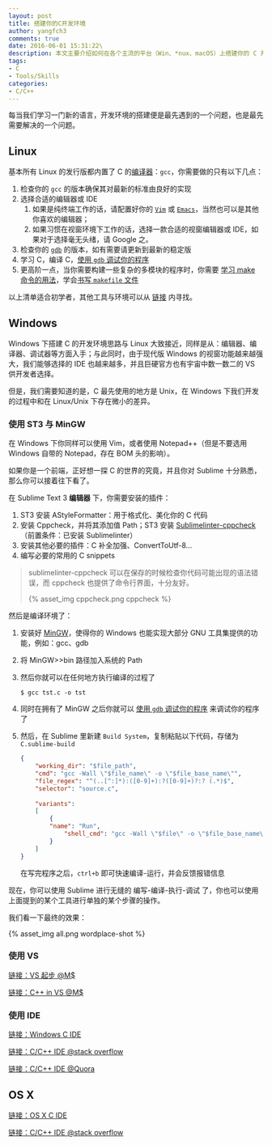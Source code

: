 ```yaml
---
layout: post
title: 搭建你的C开发环境
author: yangfch3
comments: true
date: 2016-06-01 15:31:22\
description: 本文主要介绍如何在各个主流的平台（Win、*nux、macOS）上搭建你的 C 开发环境
tags:
- C
- Tools/Skills
categories:
- C/C++
---
```


每当我们学习一门新的语言，开发环境的搭建便是最先遇到的一个问题，也是最先需要解决的一个问题。
<!-- more -->

## Linux

基本所有 Linux 的发行版都内置了 C 的[编译器](http://www.ruanyifeng.com/blog/2014/11/compiler.html)：`gcc`，你需要做的只有以下几点：

1. 检查你的 `gcc` 的版本确保其对最新的标准由良好的实现
2. 选择合适的编辑器或 IDE
   1. 如果是纯终端工作的话，请配置好你的 [`Vim`](http://www.vim.org/) 或 [`Emacs`](https://www.gnu.org/s/emacs/)，当然也可以是其他你喜欢的编辑器；
   2. 如果习惯在视窗环境下工作的话，选择一款合适的视窗编辑器或 IDE，如果对于选择毫无头绪，请 Google 之。
3. 检查你的 [`gdb`](http://blog.csdn.net/haoel/article/details/2879) 的版本，如有需要请更新到最新的稳定版
4. 学习 C，编译 C，[使用 `gdb` 调试你的程序](http://linuxtools-rst.readthedocs.io/zh_CN/latest/tool/gdb.html)
5. 更高阶一点，当你需要构建一些复杂的多模块的程序时，你需要 [学习 make 命令的用法](http://www.ruanyifeng.com/blog/2015/02/make.html)，学会[书写 `makefile` 文件](http://seisman.github.io/how-to-write-makefile/index.html)

以上清单适合初学者，其他工具与环境可以从 [链接](https://www.zhihu.com/question/19848310) 内寻找。

## Windows

Windows 下搭建 C 的开发环境思路与 Linux 大致接近，同样是从：编辑器、编译器、调试器等方面入手；与此同时，由于现代版 Windows 的视窗功能越来越强大，我们能够选择的 IDE 也越来越多，并且巨硬官方也有宇宙中数一数二的 VS 供开发者选择。

但是，我们需要知道的是，C 最先使用的地方是 Unix，在 Windows 下我们开发的过程中和在 Linux/Unix 下存在微小的差异。

### 使用 ST3 与 MinGW

在 Windows 下你同样可以使用 Vim，或者使用 Notepad++（但是不要选用 Windows 自带的 Notepad，存在 BOM 头的影响）。

如果你是一个前端，正好想一探 C 的世界的究竟，并且你对 Sublime 十分熟悉，那么你可以接着往下看了。

在 Sublime Text 3 **编辑器** 下，你需要安装的插件：

1. ST3 安装 AStyleFormatter：用于格式化、美化你的 C 代码
2. 安装 Cppcheck，并将其添加值 Path；ST3 安装 [Sublimelinter-cppcheck](http://www.yalewoo.com/cpp_sublimelinter.html)（前置条件：已安装 Sublimelinter）
3. 安装其他必要的插件：C 补全加强、ConvertToUtf-8...
4. 编写必要的常用的 C snippets

> sublimelinter-cppcheck 可以在保存的时候检查你代码可能出现的语法错误，而 cppcheck 也提供了命令行界面，十分友好。
>
> {% asset_img cppcheck.png cppcheck %}

然后是编译环境了：

1. 安装好 [MinGW](https://nuwen.net/mingw.html)，使得你的 Windows 也能实现大部分 GNU 工具集提供的功能，例如：gcc、gdb

2. 将 MinGW>>bin 路径加入系统的 Path

3. 然后你就可以在任何地方执行编译的过程了

   ```shell
   $ gcc tst.c -o tst
   ```

4. 同时在拥有了 MinGW 之后你就可以 [使用 `gdb` 调试你的程序](http://linuxtools-rst.readthedocs.io/zh_CN/latest/tool/gdb.html) 来调试你的程序了

5. 然后，在 Sublime 里新建 `Build System`，复制粘贴以下代码，存储为 `C.sublime-build`

   ```json
   {
       "working_dir": "$file_path",
       "cmd": "gcc -Wall \"$file_name\" -o \"$file_base_name\"",
       "file_regex": "^(..[^:]*):([0-9]+):?([0-9]+)?:? (.*)$",
       "selector": "source.c",
    
       "variants": 
       [
           {   
           "name": "Run",
               "shell_cmd": "gcc -Wall \"$file\" -o \"$file_base_name\" && start cmd /c \"\"${file_path}/${file_base_name}\" & pause\""
           }
       ]
   }
   ```

   在写完程序之后，`ctrl+b` 即可快速编译-运行，并会反馈报错信息

现在，你可以使用 Sublime 进行无缝的 编写-编译-执行-调试 了，你也可以使用上面提到的某个工具进行单独的某个步骤的操作。

我们看一下最终的效果：

{% asset_img all.png wordplace-shot %}

### 使用 VS

[链接：VS 起步 @M$](https://msdn.microsoft.com/zh-cn/library/ms165079.aspx)

[链接：C++ in VS @M$](https://msdn.microsoft.com/zh-cn/library/bb384847.aspx)

### 使用 IDE

[链接：Windows C IDE](https://www.google.com/webhp?sourceid=chrome-instant&ion=1&espv=2&ie=UTF-8#q=windows+C+IDE+%E7%9F%A5%E4%B9%8E)

[链接：C/C++ IDE @stack overflow](http://stackoverflow.com/questions/89275/best-c-ide-or-editor-for-windows)

[链接：C/C++ IDE @Quora](https://www.quora.com/What-is-the-best-C-C-IDE)

## OS X

[链接：OS X C IDE](https://www.google.com.hk/search?safe=strict&biw=1920&bih=960&noj=1&q=OS+X+C+IDE&oq=OS+X+C+IDE&gs_l=serp.3..0i10j0i5i30j0i8i30l4.180502.181407.0.182091.4.4.0.0.0.0.408.408.4-1.1.0....0...1c.1.64.serp..3.1.408.U5vYH_Bkc8o)

[链接：C/C++ IDE @stack overflow](http://stackoverflow.com/questions/1739517/good-c-ide-for-mac)

